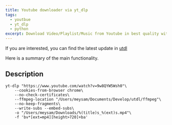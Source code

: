 ```yaml
---
title: Youtube downloader via yt_dlp
tags:
  - youtbue
  - yt_dlp
  - python
excerpt: Download Video/Playlist/Music from Youtube in best quality with embedded subtitles via python(yt_dlp)
---
```


If you are interested, you can find the latest update in [utdl](https://github.com/meysamasgari/utdl)

Here is a summary of the main functionality.

## Description

```terminal
yt-dlp "https://www.youtube.com/watch?v=9w8QYW5Wsh0"\
    --cookies-from-browser chrome\
    --no-check-certificates\
    --ffmpeg-location "/Users/meysam/Documents/Develop/utdl/ffmpeg"\
    --no-keep-fragments\
    --write-subs --embed-subs\
    -o "/Users/meysam/Downloads/%(title)s_%(ext)s.mp4"\
    -f 'bv*[ext=mp4][height>720]+ba' 
```


